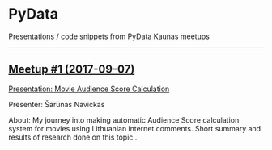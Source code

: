 # PyData
Presentations / code snippets from PyData Kaunas meetups

---
## [Meetup #1 (2017-09-07)](2017-09-07/)

[Presentation: Movie Audience Score Calculation](2017-09-07/MovieAudienceScore.pdf)

Presenter: Šarūnas Navickas

About: My journey into making automatic Audience Score calculation system for movies using Lithuanian internet comments. Short summary and results of research done on this topic .
